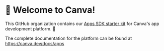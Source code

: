 # 👋 Welcome to Canva!

This GitHub organization contains our [Apps SDK starter kit](https://github.com/canva-sdks/canva-apps-sdk-starter-kit) for Canva's app development platform. 🎉

The complete documentation for the platform can be found at https://canva.dev/docs/apps


